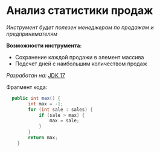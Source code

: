 # Анализ статистики продаж
*Инструмент будет полезен менеджерам по продажам и предпринимателям*

**Возможности инструмента:**
* Сохранение каждой продажи в элемент массива
* Подсчет дней с наибольшим количеством продаж


*Разработан на:*
[JDK 17](https://openjdk.org/projects/jdk/17/)

 Фрагмент кода:
```java
  public int max() {
        int max = -1;
        for (int sale : sales) {
            if (sale > max) {
                max = sale;
            }
        }
        return max;
    }
```

